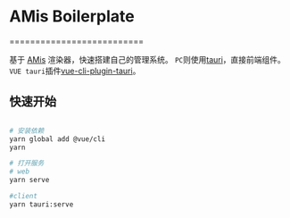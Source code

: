 # AMis Boilerplate

==========================

基于 [AMis](https://github.com/baidu/amis) 渲染器，快速搭建自己的管理系统。
`PC`则使用[tauri](https://github.com/tauri-apps/tauri)，直接前端组件。
`VUE tauri`插件[vue-cli-plugin-tauri](https://github.com/tauri-apps/vue-cli-plugin-tauri)。

## 快速开始

```bash

# 安装依赖
yarn global add @vue/cli
yarn

# 打开服务
# web
yarn serve

#client
yarn tauri:serve
```
